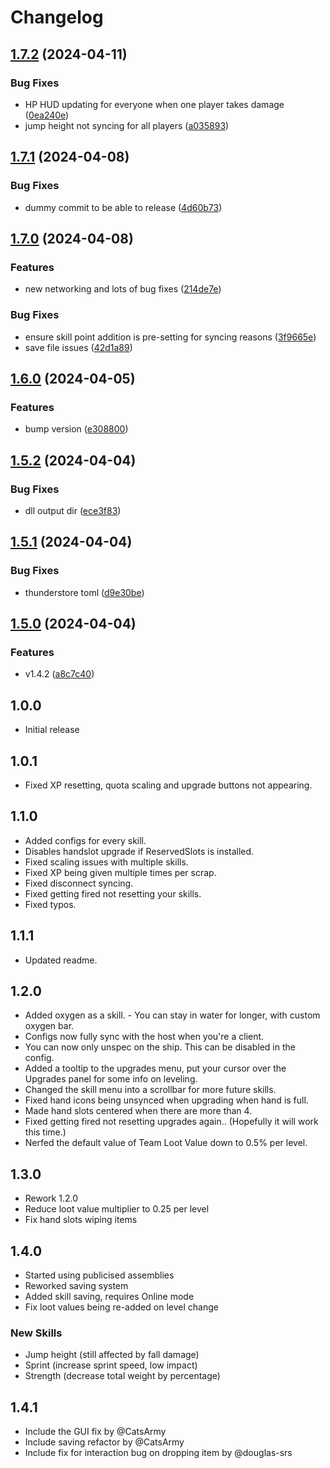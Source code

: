 # Changelog

## [1.7.2](https://github.com/TisRyno/LethalProgression/compare/v1.7.1...v1.7.2) (2024-04-11)


### Bug Fixes

* HP HUD updating for everyone when one player takes damage ([0ea240e](https://github.com/TisRyno/LethalProgression/commit/0ea240e11659ac0669f6f056d8cdfe2716e4b51f))
* jump height not syncing for all players ([a035893](https://github.com/TisRyno/LethalProgression/commit/a0358934c4ff2c974325668e26161e07c9f7a497))

## [1.7.1](https://github.com/TisRyno/LethalProgression/compare/v1.7.0...v1.7.1) (2024-04-08)


### Bug Fixes

* dummy commit to be able to release ([4d60b73](https://github.com/TisRyno/LethalProgression/commit/4d60b73feb732857949137f3f2af5520ef081a48))

## [1.7.0](https://github.com/TisRyno/LethalProgression/compare/v1.6.0...v1.7.0) (2024-04-08)


### Features

* new networking and lots of bug fixes ([214de7e](https://github.com/TisRyno/LethalProgression/commit/214de7ea872641ada627fc3400ef988a0309fb1a))


### Bug Fixes

* ensure skill point addition is pre-setting for syncing reasons ([3f9665e](https://github.com/TisRyno/LethalProgression/commit/3f9665e8bd8726be6b892c139404fe96b043e81a))
* save file issues ([42d1a89](https://github.com/TisRyno/LethalProgression/commit/42d1a8950147d239b8e6b3b0a70a0716be913dcb))

## [1.6.0](https://github.com/TisRyno/LethalProgression/compare/v1.5.3...v1.6.0) (2024-04-05)


### Features

* bump version ([e308800](https://github.com/TisRyno/LethalProgression/commit/e308800fd12f7be916adbf463b7b37055d9ed041))

## [1.5.2](https://github.com/TisRyno/LethalProgression/compare/v1.5.1...v1.5.2) (2024-04-04)


### Bug Fixes

* dll output dir ([ece3f83](https://github.com/TisRyno/LethalProgression/commit/ece3f836b61100ca188aa9389d5f332bf46384f1))

## [1.5.1](https://github.com/TisRyno/LethalProgression/compare/v1.5.0...v1.5.1) (2024-04-04)


### Bug Fixes

* thunderstore toml ([d9e30be](https://github.com/TisRyno/LethalProgression/commit/d9e30be906636e73aac370dec1a5977447258495))

## [1.5.0](https://github.com/TisRyno/LethalProgression/compare/v1.4.1...v1.5.0) (2024-04-04)


### Features

* v1.4.2 ([a8c7c40](https://github.com/TisRyno/LethalProgression/commit/a8c7c406d8e2dad3850656b53e80dbc374a865d7))

## 1.0.0
+ Initial release

## 1.0.1
+ Fixed XP resetting, quota scaling and upgrade buttons not appearing. 

## 1.1.0
+ Added configs for every skill.
+ Disables handslot upgrade if ReservedSlots is installed.
+ Fixed scaling issues with multiple skills.
+ Fixed XP being given multiple times per scrap.
+ Fixed disconnect syncing.
+ Fixed getting fired not resetting your skills.
+ Fixed typos.

## 1.1.1
+ Updated readme.

## 1.2.0
+ Added oxygen as a skill. - You can stay in water for longer, with custom oxygen bar.
+ Configs now fully sync with the host when you're a client.
+ You can now only unspec on the ship. This can be disabled in the config.
+ Added a tooltip to the upgrades menu, put your cursor over the Upgrades panel for some info on leveling.
+ Changed the skill menu into a scrollbar for more future skills.
+ Fixed hand icons being unsynced when upgrading when hand is full.
+ Made hand slots centered when there are more than 4.
+ Fixed getting fired not resetting upgrades again.. (Hopefully it will work this time.)
+ Nerfed the default value of Team Loot Value down to 0.5% per level.

## 1.3.0
- Rework 1.2.0
- Reduce loot value multiplier to 0.25 per level
- Fix hand slots wiping items

## 1.4.0
- Started using publicised assemblies
- Reworked saving system
- Added skill saving, requires Online mode
- Fix loot values being re-added on level change

### New Skills
- Jump height (still affected by fall damage)
- Sprint (increase sprint speed, low impact)
- Strength (decrease total weight by percentage)

## 1.4.1
- Include the GUI fix by @CatsArmy
- Include saving refactor by @CatsArmy
- Include fix for interaction bug on dropping item by @douglas-srs

